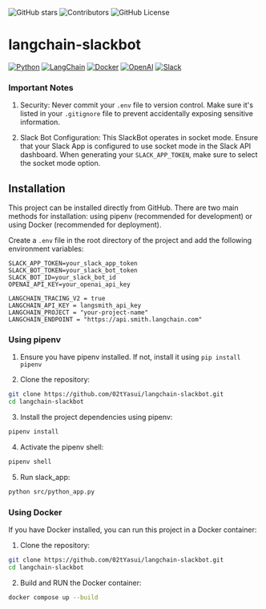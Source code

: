 ![GitHub stars](https://img.shields.io/github/stars/02tYasui/langchain-slackbot.svg)
![Contributors](https://img.shields.io/github/contributors/02tYasui/langchain-slackbot)
![GitHub License](https://img.shields.io/github/license/02tyasui/langchain-slackbot)


# langchain-slackbot
[![Python](https://img.shields.io/badge/Python-3776AB?logo=python&logoColor=white)](https://www.python.org/)
[![LangChain](https://img.shields.io/badge/LangChain-121112?logo=chainlink&logoColor=white)](https://langchain.com/)
[![Docker](https://img.shields.io/badge/Docker-2496ED?logo=docker&logoColor=white)](https://www.docker.com/)
[![OpenAI](https://img.shields.io/badge/OpenAI-412991?logo=openai&logoColor=white)](https://openai.com/)
[![Slack](https://img.shields.io/badge/Slack-4A154B?logo=slack&logoColor=white)](https://slack.com/)

### Important Notes

1. Security: Never commit your `.env` file to version control. Make sure it's listed in your `.gitignore` file to prevent accidentally exposing sensitive information.

2. Slack Bot Configuration: This SlackBot operates in socket mode. Ensure that your Slack App is configured to use socket mode in the Slack API dashboard. When generating your `SLACK_APP_TOKEN`, make sure to select the socket mode option.

## Installation

This project can be installed directly from GitHub. 
There are two main methods for installation: using pipenv (recommended for development) or using Docker (recommended for deployment).

Create a `.env` file in the root directory of the project and add the following environment variables:
```Dotenv
SLACK_APP_TOKEN=your_slack_app_token
SLACK_BOT_TOKEN=your_slack_bot_token
SLACK_BOT_ID=your_slack_bot_id
OPENAI_API_KEY=your_openai_api_key

LANGCHAIN_TRACING_V2 = true
LANGCHAIN_API_KEY = langsmith_api_key
LANGCHAIN_PROJECT = "your-project-name"
LANGCHAIN_ENDPOINT = "https://api.smith.langchain.com"
```

### Using pipenv
1. Ensure you have pipenv installed. If not, install it using `pip install pipenv`

2. Clone the repository:
```bash
git clone https://github.com/02tYasui/langchain-slackbot.git
cd langchain-slackbot
```

3. Install the project dependencies using pipenv:
```bash
pipenv install
```

4. Activate the pipenv shell:
```bash
pipenv shell
```

5. Run slack_app:
```bash
python src/python_app.py
```

### Using Docker

If you have Docker installed, you can run this project in a Docker container:

1. Clone the repository:
```bash
git clone https://github.com/02tYasui/langchain-slackbot.git
cd langchain-slackbot
```



2. Build and RUN the Docker container:
```bash
docker compose up --build
```

